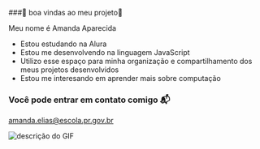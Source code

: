 ###💙 boa vindas ao meu projeto💙

Meu nome é Amanda Aparecida 

- Estou estudando na Alura
- Estou me desenvolvendo na linguagem JavaScript
- Utilizo esse espaço para minha organização e compartilhamento dos meus projetos desenvolvidos
- Estou me interesando em aprender mais sobre computação

### Você pode entrar em contato comigo 📬

amanda.elias@escola.pr.gov.br

![descrição do GIF](https://media.tenor.com/2vzT-8oPXl8AAAAj/tkthao219-bubududu.gif)



